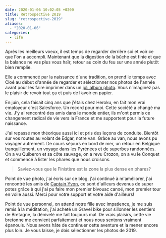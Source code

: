 ```yaml
---
date: 2020-01-06 10:02:05 +0200
title: Retrospective 2019
slug: "retrospective-2019"
aliases:
  - "2020-01-06"
categories:
  - life
---
```


Après les meilleurs voeux, il est temps de regarder derrière soi et voir ce que l'on a accompli. Maintenant que la digestion de la bûche est finie et que la balance ne vas plus vous haïr, retour au coin du feu sur une année plutôt bien remplie.

Elle a commencé par la naissance d'une tradition, on prend le temps avec Cloé au début d'année de regarder et sélectionner nos photos de l'année avant pour les faire imprimer dans un [joli album photo](https://www.rosemood.fr/album-photo/livre-photo-couverture-tissu/). Vous n’imaginez pas le plaisir de revoir tout ça et puis de l’avoir en papier.

En juin, cela faisait cinq ans que j'étais chez Heroku, en fait mon vrai employeur c'est Salesforce. Un record pour moi. Cette société a changé ma vie. J’y ai rencontré des amis dans le monde entier, ils m'ont permis ce changement radical de vie vers la France et me supportent pour la future naissance.

J'ai repassé mon théorique aussi ici et pris des leçons de conduite. Bientôt sur vos routes au volant de Edgar, notre van. Grâce au van, nous avons pu voyager autrement. De cours séjours en bord de mer, un retour en Belgique tranquillement, un voyage dans les Pyrénées et de superbes randonnées. On a vu Quiberon et sa côte sauvage, on a revu Crozon, on a vu le Conquet et commencé à lister les phares que nous croisons.

> Saviez-vous que le Finistère est la zone la plus dense en phares?

Point de vue photo, j'ai écris sur ce blog, j'ai continué à m'améliorer, j'ai rencontré les amis de [Captain Yvon](https://captainyvon.fr), ce sont d'ailleurs devenus de super potes grâce à qui j'ai pu faire mon premier bivouac canoë, mon premier tour en voile aussi. Merci pour votre support et votre aide d'ailleurs!

Point de vue personnel, on attend notre fille avec impatience, je me suis remis à la méditation, j'ai acheté un Gravel bike pour sillonner les sentiers de Bretagne, la dénivelé me fait toujours mal. De vrais plaisirs, cette vie bretonne me convient parfaitement et nous nous sentons vraiment épanouis. Nous avons hâte de continuer cette aventure et la mener encore plus loin. Je vous laisse, je dois sélectionner les photos de 2019.
